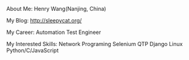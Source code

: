 
About Me:
    Henry Wang(Nanjing, China)

My Blog:
    http://sleepycat.org/

My Career:
    Automation Test Engineer

My Interested Skills:
    Network Programing
    Selenium
    QTP
    Django
    Linux
    Python/C/JavaScript


